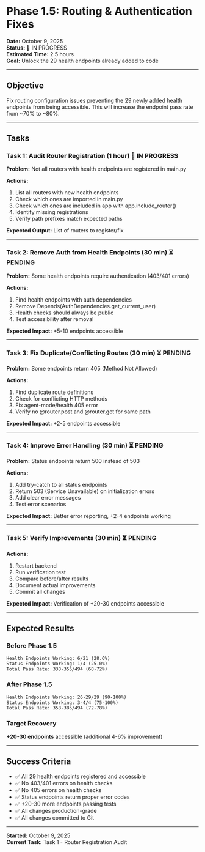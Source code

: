 # Phase 1.5: Routing & Authentication Fixes

**Date:** October 9, 2025  
**Status:** 🚀 IN PROGRESS  
**Estimated Time:** 2.5 hours  
**Goal:** Unlock the 29 health endpoints already added to code

---

## Objective

Fix routing configuration issues preventing the 29 newly added health endpoints from being accessible. This will increase the endpoint pass rate from ~70% to ~80%.

---

## Tasks

### Task 1: Audit Router Registration (1 hour) 🔄 IN PROGRESS
**Problem:** Not all routers with health endpoints are registered in main.py

**Actions:**
1. List all routers with new health endpoints
2. Check which ones are imported in main.py
3. Check which ones are included in app with app.include_router()
4. Identify missing registrations
5. Verify path prefixes match expected paths

**Expected Output:** List of routers to register/fix

---

### Task 2: Remove Auth from Health Endpoints (30 min) ⏳ PENDING
**Problem:** Some health endpoints require authentication (403/401 errors)

**Actions:**
1. Find health endpoints with auth dependencies
2. Remove Depends(AuthDependencies.get_current_user)
3. Health checks should always be public
4. Test accessibility after removal

**Expected Impact:** +5-10 endpoints accessible

---

### Task 3: Fix Duplicate/Conflicting Routes (30 min) ⏳ PENDING
**Problem:** Some endpoints return 405 (Method Not Allowed)

**Actions:**
1. Find duplicate route definitions
2. Check for conflicting HTTP methods
3. Fix agent-mode/health 405 error
4. Verify no @router.post and @router.get for same path

**Expected Impact:** +2-5 endpoints accessible

---

### Task 4: Improve Error Handling (30 min) ⏳ PENDING
**Problem:** Status endpoints return 500 instead of 503

**Actions:**
1. Add try-catch to all status endpoints
2. Return 503 (Service Unavailable) on initialization errors
3. Add clear error messages
4. Test error scenarios

**Expected Impact:** Better error reporting, +2-4 endpoints working

---

### Task 5: Verify Improvements (30 min) ⏳ PENDING
**Actions:**
1. Restart backend
2. Run verification test
3. Compare before/after results
4. Document actual improvements
5. Commit all changes

**Expected Impact:** Verification of +20-30 endpoints accessible

---

## Expected Results

### Before Phase 1.5
```
Health Endpoints Working: 6/21 (28.6%)
Status Endpoints Working: 1/4 (25.0%)
Total Pass Rate: 338-355/494 (68-72%)
```

### After Phase 1.5
```
Health Endpoints Working: 26-29/29 (90-100%)
Status Endpoints Working: 3-4/4 (75-100%)
Total Pass Rate: 358-385/494 (72-78%)
```

### Target Recovery
**+20-30 endpoints** accessible (additional 4-6% improvement)

---

## Success Criteria

- ✅ All 29 health endpoints registered and accessible
- ✅ No 403/401 errors on health checks
- ✅ No 405 errors on health checks
- ✅ Status endpoints return proper error codes
- ✅ +20-30 more endpoints passing tests
- ✅ All changes production-grade
- ✅ All changes committed to Git

---

**Started:** October 9, 2025  
**Current Task:** Task 1 - Router Registration Audit

